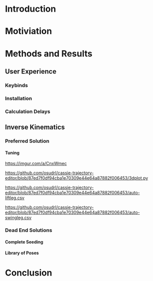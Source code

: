 

# Introduction



# Motiviation



# Methods and Results



## User Experience



### Keybinds



### Installation



### Calculation Delays



## Inverse Kinematics



### Preferred Solution



#### Tuning

https://imgur.com/a/CnxWmec

https://github.com/osudrl/cassie-trajectory-editor/blob/87ed7f0df94cba1e70309e44e64a87882f006453/3dplot.py

https://github.com/osudrl/cassie-trajectory-editor/blob/87ed7f0df94cba1e70309e44e64a87882f006453/auto-liftleg.csv

https://github.com/osudrl/cassie-trajectory-editor/blob/87ed7f0df94cba1e70309e44e64a87882f006453/auto-swingleg.csv

### Dead End Solutions



#### Complete Seeding



#### Library of Poses



# Conclusion









